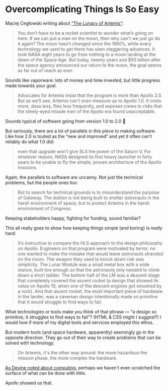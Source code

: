 # Overcomplicating Things Is So Easy

Maciej Cegłowski writing about [“The Lunacy of Artemis”](https://idlewords.com/2024/5/the_lunacy_of_artemis.htm):

> You don’t have to be a rocket scientist to wonder what’s going on here. If we can put a man on the moon, then why can't we just go do it again? The moon hasn’t changed since the 1960’s, while every technology we used to get there has seen staggering advances. It took NASA eight years to go from nothing to a moon landing at the dawn of the Space Age. But today, twenty years and $93 billion after the space agency announced our return to the moon, the goal seems as far out of reach as ever.

Sounds like vaporware: lots of money and time invested, but little progress made towards your goal. 

> Advocates for Artemis insist that the program is more than Apollo 2.0. But as we’ll see, Artemis can't even measure up to Apollo 1.0. It costs more, does less, flies less frequently, and exposes crews to risks that the steely-eyed missile men of the Apollo era found unacceptable.

Sounds typical of software going from version 1.0 to 2.0 🥁

But seriously, there are a lot of parallels in this piece to making software. Like how 2.0 is touted as the “new and improved” and yet it often can’t reliably do what 1.0 did:

> even that upgrade won’t give SLS the power of the Saturn V. For whatever reason, NASA designed its first heavy launcher in forty years to be unable to fly the simple, proven architecture of the Apollo missions.

Again, the parallels to software are uncanny. Not just the technical problems, but the people ones too:

> But to search for technical grounds is to misunderstand the purpose of Gateway. The station is not being built to shelter astronauts in the harsh environment of space, but to protect Artemis in the harsh environment of Congress.

Keeping stakeholders happy, fighting for funding, sound familiar?

This all really goes to show how keeping things simple (and boring) is _really_ hard:

> It’s instructive to compare the HLS approach to the design philosophy on Apollo. Engineers on that program were motivated by terror; no one wanted to make the mistake that would leave astronauts stranded on the moon. The weapon they used to knock down risk was simplicity. The Lunar Module was a small metal box with a wide stance, built low enough so that the astronauts only needed to climb down a short ladder. The bottom half of the LM was a descent stage that completely covered the ascent rocket (a design that showed its value on Apollo 15, when one of the descent engines got smushed by a rock). And that ascent rocket, the most important piece of hardware in the lander, was a caveman design intentionally made so primitive that it would struggle to find ways to fail.

What technologies or tools make you think of that phrase — “a design so primitive, it struggles to find ways to fail”? (HTML & CSS might I suggest?) I would love if more of my digital tools and services employed this ethos.

But modern tools (and space hardware, apparently) seemingly go in the opposite direction. They go out of their way to create problems that can be solved with technology.

> On Artemis, it's the other way around: the more hazardous the mission phase, the more complex the hardware.

[As Devine noted about computing](https://blog.jim-nielsen.com/2023/precarious-modern-computing/), perhaps we haven’t even scratched the surface of what can be done with little.

Apollo showed us that.